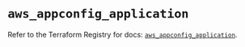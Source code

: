 # `aws_appconfig_application`

Refer to the Terraform Registry for docs: [`aws_appconfig_application`](https://registry.terraform.io/providers/hashicorp/aws/5.74.0/docs/resources/appconfig_application).
